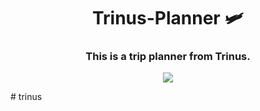 <h1 align="center">
  Trinus-Planner 🛩 
</h1>

<h3 align="center">
This is a trip planner from Trinus.
</h3>
<p align="center">
<img src="./assets/splash.gif" />
</p>
# trinus
